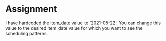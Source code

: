 # Assignment

I have hardcoded the item_date value to '2021-05-22'. You can change this value to the desired item_date value for which you want to see the scheduling patterns.
